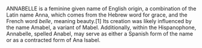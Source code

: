 ANNABELLE is a feminine given name of English origin, a combination of the Latin name Anna, which comes from the Hebrew word for grace, and the French word _belle_, meaning beauty.[1] Its creation was likely influenced by the name Amabel, a variant of Mabel. Additionally, within the Hispanophone, Annabelle, spelled Anabel, may serve as either a Spanish form of the name or as a contracted form of Ana Isabel.
